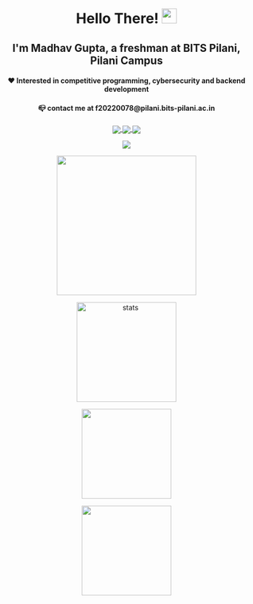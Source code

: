 

<h1 align="center">Hello There! <img src="https://media.giphy.com/media/hvRJCLFzcasrR4ia7z/giphy.gif" width="30px"></h1>

<!-- ### I'm Madhav Gupta, a freshman at BITS Pilani, Pilani Campus -->
<!-- #### ❤️ Interested in competitive programming and backend development -->
<!-- #### 📪 contact me at f20220078@pilani.bits-pilani.ac.in -->

<!-- I LOVE TO CENTER STUFFFFF -->

<h2 align="center"> I'm Madhav Gupta, a freshman at BITS Pilani, Pilani Campus </h2>
<h4 align="center"> ❤️ Interested in competitive programming, cybersecurity and backend development </h4>
<h4 align="center"> 📪 contact me at f20220078@pilani.bits-pilani.ac.in </h4>

<p align="center"> <a href= "https://atcoder.jp/users/nannu"><img align="center" src="https://badges.joonhyung.xyz/atcoder/nannu.svg" /> </a>
 <a href="https://codeforces.com/profile/nannu"> <img align="center" src="https://badges.joonhyung.xyz/codeforces/nannu.svg" />  </a>
  <a href="https://www.codechef.com/users/madhav277"> <img align="center" src="https://cp-logo.vercel.app/codechef/madhav277?logo=true" /> </a> </p>



<!-- <p align="center"><img align="center" src="https://badges.joonhyung.xyz/codeforces/nannu.svg" /></p>
<p align="right"><img align="center" src="https://cp-logo.vercel.app/codechef/madhav277?logo=true" /></p> -->
<!-- [![Codeforces](https://badges.joonhyung.xyz/codeforces/nannu.svg)](https://codeforces.com/profile/nannu)
[![Codechef](https://cp-logo.vercel.app/codechef/madhav277?logo=true)](https://www.codechef.com/users/madhav277) -->



<p align="center"><img align="center" src="https://visitor-badge.laobi.icu/badge?page_id=madhavgupta2775.visitor-badge" /> </p>


<!-- ![visitors](https://visitor-badge.glitch.me/badge?page_id=${madhavgupta2775}) -->
<!-- [![Codeforces Stats](https://codeforces-readme-stats.vercel.app/api/card?username=nannu&theme=midnight-purple&show_icons=true&hide_border=true)](https://codeforces.com/profile/nannu) -->


<p align="center"><img align="center" height="280em" src="https://codeforces-readme-stats.vercel.app/api/card?username=nannu&theme=midnight-purple&show_icons=true&hide_border=true" /> </p>

<p align="center"><img align="center" height= "200em" src="https://github-readme-stats-madhavgupta2775.vercel.app/api/top-langs?username=madhavgupta2775&theme=midnight-purple&show_icons=true&hide_border=true&&locale=en&layout=compact&langs_count=8" alt="stats" /> </p>    

<p align="center"><img align = "center" height="180em" src="https://github-readme-stats-madhavgupta2775.vercel.app/api?username=madhavgupta2775&theme=midnight-purple&show_icons=true&hide_border=true" /></p>


<!-- <p align="center"><img align = "right" height="200em" src="https://github-readme-stats-madhavgupta2775.vercel.app/api?username=madhavgupta2775&theme=midnight-purple&show_icons=true&hide_border=true" /></p> <br> <br> -->


<p align="center"><img align = "center" height = "180em" src="https://github-readme-streak-stats.herokuapp.com/?user=madhavgupta2775&theme=midnight-purple&hide_border=true" /></p> 
<!---
madhavgupta2775/madhavgupta2775 is a ✨ special ✨ repository because its `README.md` (this file) appears on your GitHub profile.
You can click the Preview link to take a look at your changes.
--->












<!--
they say that a message encrypted using this encryption can't be read without the key.....
welp, I guess I'll believe them and give you the key too
token: gAAAAABkVpRJja6rzgh_jvsVbWpBgLG7qX8pewhk4H0A30A6VtIm-FAOMTwmIW-w2ofx-DtKbEWluW8ann_l5WX8Ml4UTQZkod_DV3slIDrDjEOWYfdcyFbOggenwM95M8n-zr4i3Bqcvq_UDkp4iALQWedDSLxs5FVNHYYZvALxjooQNLoetfwhLQYoYD8wsyeWq_qBfSerk3PWAR5vmG_vvYO7Umgwi3orBYHv3uHhHDYDo11YvaF2BlKxwN7M9wAVRempJzFXb3V7I9vn1ANZTRRTQztql9BlFFbY2Yoaucf8VGLKJX4=
key: XoLk8CRZk7XBZo2l0r5AtLJn5cxZ3yUXM8FsZ3OM1Ys=
-->































<!-- still unable to figure it out?....me too lol... though the encrytion algo was called skynet or smth... aaaa can't remember it correctly :( -->
